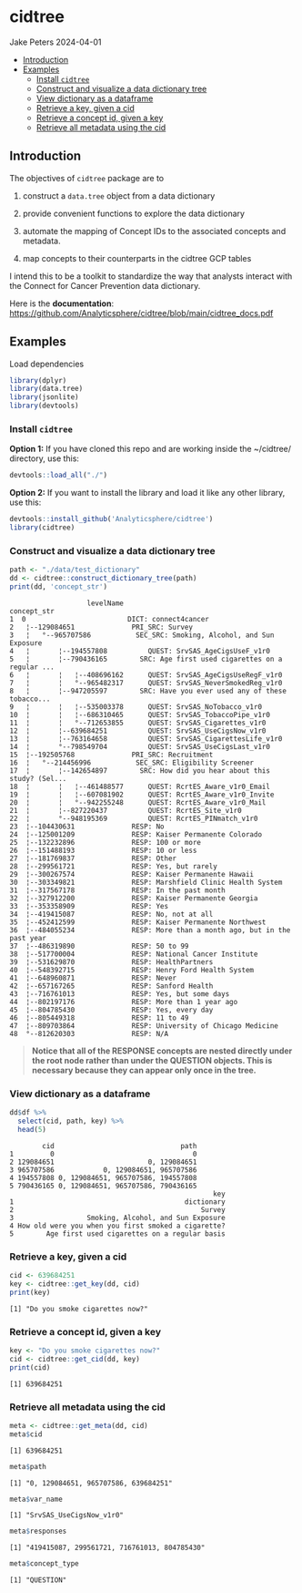 # cidtree
Jake Peters
2024-04-01

- [Introduction](#introduction)
- [Examples](#examples)
  - [Install `cidtree`](#install-cidtree)
  - [Construct and visualize a data dictionary
    tree](#construct-and-visualize-a-data-dictionary-tree)
  - [View dictionary as a dataframe](#view-dictionary-as-a-dataframe)
  - [Retrieve a key, given a cid](#retrieve-a-key-given-a-cid)
  - [Retrieve a concept id, given a
    key](#retrieve-a-concept-id-given-a-key)
  - [Retrieve all metadata using the
    cid](#retrieve-all-metadata-using-the-cid)

<!-- README.md is generated from README.Rmd. Please edit that file -->

## Introduction

The objectives of `cidtree` package are to

1.  construct a `data.tree` object from a data dictionary

2.  provide convenient functions to explore the data dictionary

3.  automate the mapping of Concept IDs to the associated concepts and
    metadata.

4.  map concepts to their counterparts in the cidtree GCP tables

I intend this to be a toolkit to standardize the way that analysts
interact with the Connect for Cancer Prevention data dictionary.

Here is the **documentation**:
<https://github.com/Analyticsphere/cidtree/blob/main/cidtree_docs.pdf>

## Examples

Load dependencies

``` r
library(dplyr)
library(data.tree)
library(jsonlite)
library(devtools)
```

### Install `cidtree`

**Option 1:** If you have cloned this repo and are working inside the
~/cidtree/ directory, use this:

``` r
devtools::load_all("./")
```

**Option 2:** If you want to install the library and load it like any
other library, use this:

``` r
devtools::install_github('Analyticsphere/cidtree')
library(cidtree)
```

### Construct and visualize a data dictionary tree

``` r
path <- "./data/test_dictionary"
dd <- cidtree::construct_dictionary_tree(path)
print(dd, 'concept_str')
```

                       levelName                                        concept_str
    1  0                         DICT: connect4cancer                              
    2   ¦--129084651              PRI_SRC: Survey                                  
    3   ¦   °--965707586           SEC_SRC: Smoking, Alcohol, and Sun Exposure     
    4   ¦       ¦--194557808          QUEST: SrvSAS_AgeCigsUseF_v1r0               
    5   ¦       ¦--790436165        SRC: Age first used cigarettes on a regular ...
    6   ¦       ¦   ¦--408696162      QUEST: SrvSAS_AgeCigsUseRegF_v1r0            
    7   ¦       ¦   °--965482317      QUEST: SrvSAS_NeverSmokedReg_v1r0            
    8   ¦       ¦--947205597        SRC: Have you ever used any of these tobacco...
    9   ¦       ¦   ¦--535003378      QUEST: SrvSAS_NoTobacco_v1r0                 
    10  ¦       ¦   ¦--686310465      QUEST: SrvSAS_TobaccoPipe_v1r0               
    11  ¦       ¦   °--712653855      QUEST: SrvSAS_Cigarettes_v1r0                
    12  ¦       ¦--639684251          QUEST: SrvSAS_UseCigsNow_v1r0                
    13  ¦       ¦--763164658          QUEST: SrvSAS_CigarettesLife_v1r0            
    14  ¦       °--798549704          QUEST: SrvSAS_UseCigsLast_v1r0               
    15  ¦--192505768              PRI_SRC: Recruitment                             
    16  ¦   °--214456996           SEC_SRC: Eligibility Screener                   
    17  ¦       ¦--142654897        SRC: How did you hear about this study? (Sel...
    18  ¦       ¦   ¦--461488577      QUEST: RcrtES_Aware_v1r0_Email               
    19  ¦       ¦   ¦--607081902      QUEST: RcrtES_Aware_v1r0_Invite              
    20  ¦       ¦   °--942255248      QUEST: RcrtES_Aware_v1r0_Mail                
    21  ¦       ¦--827220437          QUEST: RcrtES_Site_v1r0                      
    22  ¦       °--948195369          QUEST: RcrtES_PINmatch_v1r0                  
    23  ¦--104430631              RESP: No                                         
    24  ¦--125001209              RESP: Kaiser Permanente Colorado                 
    25  ¦--132232896              RESP: 100 or more                                
    26  ¦--151488193              RESP: 10 or less                                 
    27  ¦--181769837              RESP: Other                                      
    28  ¦--299561721              RESP: Yes, but rarely                            
    29  ¦--300267574              RESP: Kaiser Permanente Hawaii                   
    30  ¦--303349821              RESP: Marshfield Clinic Health System            
    31  ¦--317567178              RESP: In the past month                          
    32  ¦--327912200              RESP: Kaiser Permanente Georgia                  
    33  ¦--353358909              RESP: Yes                                        
    34  ¦--419415087              RESP: No, not at all                             
    35  ¦--452412599              RESP: Kaiser Permanente Northwest                
    36  ¦--484055234              RESP: More than a month ago, but in the past year
    37  ¦--486319890              RESP: 50 to 99                                   
    38  ¦--517700004              RESP: National Cancer Institute                  
    39  ¦--531629870              RESP: HealthPartners                             
    40  ¦--548392715              RESP: Henry Ford Health System                   
    41  ¦--648960871              RESP: Never                                      
    42  ¦--657167265              RESP: Sanford Health                             
    43  ¦--716761013              RESP: Yes, but some days                         
    44  ¦--802197176              RESP: More than 1 year ago                       
    45  ¦--804785430              RESP: Yes, every day                             
    46  ¦--805449318              RESP: 11 to 49                                   
    47  ¦--809703864              RESP: University of Chicago Medicine             
    48  °--812620303              RESP: N/A                                        

<div>

> **Notice that all of the RESPONSE concepts are nested directly under
> the root node rather than under the QUESTION objects. This is
> necessary because they can appear only once in the tree.**

</div>

### View dictionary as a dataframe

``` r
dd$df %>% 
  select(cid, path, key) %>%
  head(5)
```

            cid                               path
    1         0                                  0
    2 129084651                       0, 129084651
    3 965707586            0, 129084651, 965707586
    4 194557808 0, 129084651, 965707586, 194557808
    5 790436165 0, 129084651, 965707586, 790436165
                                                      key
    1                                          dictionary
    2                                              Survey
    3                  Smoking, Alcohol, and Sun Exposure
    4 How old were you when you first smoked a cigarette?
    5        Age first used cigarettes on a regular basis

### Retrieve a key, given a cid

``` r
cid <- 639684251
key <- cidtree::get_key(dd, cid)
print(key)
```

    [1] "Do you smoke cigarettes now?"

### Retrieve a concept id, given a key

``` r
key <- "Do you smoke cigarettes now?"
cid <- cidtree::get_cid(dd, key)
print(cid)
```

    [1] 639684251

### Retrieve all metadata using the cid

``` r
meta <- cidtree::get_meta(dd, cid)
meta$cid
```

    [1] 639684251

``` r
meta$path
```

    [1] "0, 129084651, 965707586, 639684251"

``` r
meta$var_name
```

    [1] "SrvSAS_UseCigsNow_v1r0"

``` r
meta$responses
```

    [1] "419415087, 299561721, 716761013, 804785430"

``` r
meta$concept_type
```

    [1] "QUESTION"
